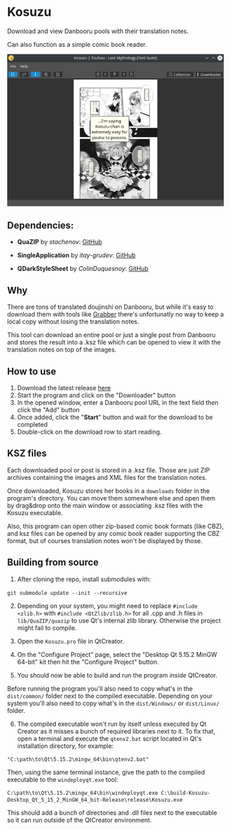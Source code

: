 # Kosuzu

Download and view Danbooru pools with their translation notes.

Can also function as a simple comic book reader.

![Main window](https://raw.githubusercontent.com/nostrenz/kosuzu/master/img/screenshot.png)

## Dependencies:

* **QuaZIP** by _stachenov_:
[GitHub](https://github.com/stachenov/quazip)

* **SingleApplication** by _itay-grudev_:
[GitHub](https://github.com/itay-grudev/SingleApplication)

* **QDarkStyleSheet** by _ColinDuquesnoy_:
[GitHub](https://github.com/ColinDuquesnoy/QDarkStyleSheet)

## Why

There are tons of translated doujinshi on Danbooru, but while it's easy to download them with tools like [Grabber](https://github.com/Bionus/imgbrd-grabber) there's unfortunatly no way to keep a local copy without losing the translation notes.

This tool can download an entire pool or just a single post from Danbooru and stores the result into a .ksz file which can be opened to view it with the translation notes on top of the images.

## How to use

1. Download the latest release [here](https://github.com/nostrenz/kosuzu/releases/latest)
2. Start the program and click on the "Downloader" button
3. In the opened window, enter a Danbooru pool URL in the text field then click the "Add" button
4. Once added, click the "**Start**" button and wait for the download to be completed
5. Double-click on the download row to start reading.

## KSZ files

Each downloaded pool or post is stored in a .ksz file.
Those are just ZIP archives containing the images and XML files for the translation notes.

Once downloaded, Kosuzu stores her books in a `downloads` folder in the program's directory. You can move them somewhere else and open them by drag&drop onto the main window or associating .ksz files with the Kosuzu executable.

Also, this program can open other zip-based comic book formats (like CBZ), and ksz files can be opened by any comic book reader supporting the CBZ format, but of courses translation notes won't be displayed by those.

## Building from source

1) After cloning the repo, install submodules with:

`git submodule update --init --recursive`

2) Depending on your system, you might need to replace `#include <zlib.h>` with `#include <QtZlib/zlib.h>` for all .cpp and .h files in `lib/QuaZIP/quazip` to use Qt's internal zlib library. Otherwise the project might fail to compile.

3) Open the `Kosuzu.pro` file in QtCreator.

4) On the "Configure Project" page, select the "Desktop Qt 5.15.2 MinGW 64-bit" kit then hit the "Configure Project" button.

5) You should now be able to build and run the program _inside_ QtCreator.

Before running the program you'll also need to copy what's in the `dist/common/` folder next to the compiled executable.
Depending on your system you'll also need to copy what's in the `dist/Windows/` or `dist/Linux/` folder.

6) The compiled executable won't run by itself unless executed by Qt Creator as it misses a bunch of required libraries next to it.
To fix that, open a terminal and execute the `qtenv2.bat` script located in Qt's installation directory, for example:
```
"C:\path\to\Qt\5.15.2\mingw_64\bin\qtenv2.bat"
```

Then, using the same terminal instance, give the path to the compiled executable to the `windeployqt.exe` tool:
```
C:\path\to\Qt\5.15.2\mingw_64\bin\windeployqt.exe C:\build-Kosuzu-Desktop_Qt_5_15_2_MinGW_64_bit-Release\release\Kosuzu.exe
```

This should add a bunch of directories and .dll files next to the executable so it can run outside of the QtCreator environment.
